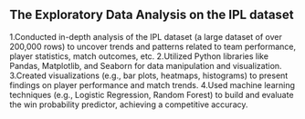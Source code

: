 ## The Exploratory Data Analysis on the IPL dataset                                                                                     
1.Conducted in-depth analysis of the IPL dataset (a large dataset of over 200,000 rows) to uncover trends and patterns related to team performance, player statistics, match outcomes, etc.
2.Utilized Python libraries like Pandas, Matplotlib, and Seaborn for data manipulation and visualization.
3.Created visualizations (e.g., bar plots, heatmaps, histograms) to present findings on player performance and match trends.
4.Used machine learning techniques (e.g., Logistic Regression, Random Forest) to build and evaluate the win probability predictor, achieving a competitive accuracy.
